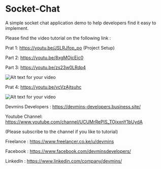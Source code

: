 # Socket-Chat
A simple socket chat application demo  to help developers find it easy to implement.

Please find the video tutorial on the following link :

Prat 1: https://youtu.be/JSLRJfop_po (Project Setup)

Part 2: https://youtu.be/8xgMOjcEic0

Part 3: https://youtu.be/zs23w0LRdp4

![Alt text for your video](https://img.youtube.com/vi/zs23w0LRdp4/0.jpg)

Prat 4: https://youtu.be/vcVzAjtsuhc

![Alt text for your video](https://img.youtube.com/vi/vcVzAjtsuhc/0.jpg)


Devmins Developers : https://devmins-developers.business.site/

Youtube Channel: https://www.youtube.com/channel/UCUMrRePIS_TOjxxnY1bUydA

(Please subscribe to the channel if you like to tutorial)

Freelance : https://www.freelancer.co.ke/u/devmins

Facebook : https://www.facebook.com/devminsdevelopers/

LinkedIn : https://www.linkedin.com/company/devmins/
